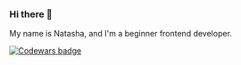 ### Hi there 👋

My name is Natasha, and I'm a beginner frontend developer.

<a target="_blank" href="https://www.codewars.com/users/Ultra_Nata"><img alt="Codewars badge" scr="https://www.codewars.com/users/Ultra_Nata/badges/small"></a>

<!--
**NatashaSolntseva/NatashaSolntseva** is a ✨ _special_ ✨ repository because its `README.md` (this file) appears on your GitHub profile.

Here are some ideas to get you started:

- 🔭 I’m currently working on ...
- 🌱 I’m currently learning ...
- 👯 I’m looking to collaborate on ...
- 🤔 I’m looking for help with ...
- 💬 Ask me about ...
- 📫 How to reach me: ...
- 😄 Pronouns: ...
- ⚡ Fun fact: ...
-->
